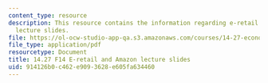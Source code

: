 ```yaml
---
content_type: resource
description: This resource contains the information regarding e-retail and amazon
  lecture slides.
file: https://ol-ocw-studio-app-qa.s3.amazonaws.com/courses/14-27-economics-and-e-commerce-fall-2014/914126b0c462e9093628e605fa634460_MIT14_27F14_lecslide12.pdf
file_type: application/pdf
resourcetype: Document
title: 14.27 F14 E-retail and Amazon lecture slides
uid: 914126b0-c462-e909-3628-e605fa634460
---
```

